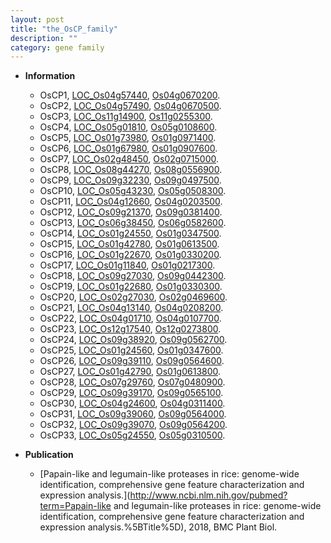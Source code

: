 ```yaml
---
layout: post
title: "the_OsCP_family"
description: ""
category: gene family
---
```


* **Information**  
    + OsCP1, [LOC_Os04g57440](http://rice.uga.edu/cgi-bin/ORF_infopage.cgi?orf=LOC_Os04g57440), [Os04g0670200](http://rapdb.dna.affrc.go.jp/viewer/gbrowse_details/irgsp1?name=Os04g0670200).
    + OsCP2, [LOC_Os04g57490](http://rice.uga.edu/cgi-bin/ORF_infopage.cgi?orf=LOC_Os04g57490), [Os04g0670500](http://rapdb.dna.affrc.go.jp/viewer/gbrowse_details/irgsp1?name=Os04g0670500).
    + OsCP3, [LOC_Os11g14900](http://rice.uga.edu/cgi-bin/ORF_infopage.cgi?orf=LOC_Os11g14900), [Os11g0255300](http://rapdb.dna.affrc.go.jp/viewer/gbrowse_details/irgsp1?name=Os11g0255300).
    + OsCP4, [LOC_Os05g01810](http://rice.uga.edu/cgi-bin/ORF_infopage.cgi?orf=LOC_Os05g01810), [Os05g0108600](http://rapdb.dna.affrc.go.jp/viewer/gbrowse_details/irgsp1?name=Os05g0108600).
    + OsCP5, [LOC_Os01g73980](http://rice.uga.edu/cgi-bin/ORF_infopage.cgi?orf=LOC_Os01g73980), [Os01g0971400](http://rapdb.dna.affrc.go.jp/viewer/gbrowse_details/irgsp1?name=Os01g0971400).
    + OsCP6, [LOC_Os01g67980](http://rice.uga.edu/cgi-bin/ORF_infopage.cgi?orf=LOC_Os01g67980), [Os01g0907600](http://rapdb.dna.affrc.go.jp/viewer/gbrowse_details/irgsp1?name=Os01g0907600).
    + OsCP7, [LOC_Os02g48450](http://rice.uga.edu/cgi-bin/ORF_infopage.cgi?orf=LOC_Os02g48450), [Os02g0715000](http://rapdb.dna.affrc.go.jp/viewer/gbrowse_details/irgsp1?name=Os02g0715000).
    + OsCP8, [LOC_Os08g44270](http://rice.uga.edu/cgi-bin/ORF_infopage.cgi?orf=LOC_Os08g44270), [Os08g0556900](http://rapdb.dna.affrc.go.jp/viewer/gbrowse_details/irgsp1?name=Os08g0556900).
    + OsCP9, [LOC_Os09g32230](http://rice.uga.edu/cgi-bin/ORF_infopage.cgi?orf=LOC_Os09g32230), [Os09g0497500](http://rapdb.dna.affrc.go.jp/viewer/gbrowse_details/irgsp1?name=Os09g0497500).
    + OsCP10, [LOC_Os05g43230](http://rice.uga.edu/cgi-bin/ORF_infopage.cgi?orf=LOC_Os05g43230), [Os05g0508300](http://rapdb.dna.affrc.go.jp/viewer/gbrowse_details/irgsp1?name=Os05g0508300).
    + OsCP11, [LOC_Os04g12660](http://rice.uga.edu/cgi-bin/ORF_infopage.cgi?orf=LOC_Os04g12660), [Os04g0203500](http://rapdb.dna.affrc.go.jp/viewer/gbrowse_details/irgsp1?name=Os04g0203500).
    + OsCP12, [LOC_Os09g21370](http://rice.uga.edu/cgi-bin/ORF_infopage.cgi?orf=LOC_Os09g21370), [Os09g0381400](http://rapdb.dna.affrc.go.jp/viewer/gbrowse_details/irgsp1?name=Os09g0381400).
    + OsCP13, [LOC_Os06g38450](http://rice.uga.edu/cgi-bin/ORF_infopage.cgi?orf=LOC_Os06g38450), [Os06g0582600](http://rapdb.dna.affrc.go.jp/viewer/gbrowse_details/irgsp1?name=Os06g0582600).
    + OsCP14, [LOC_Os01g24550](http://rice.uga.edu/cgi-bin/ORF_infopage.cgi?orf=LOC_Os01g24550), [Os01g0347500](http://rapdb.dna.affrc.go.jp/viewer/gbrowse_details/irgsp1?name=Os01g0347500).
    + OsCP15, [LOC_Os01g42780](http://rice.uga.edu/cgi-bin/ORF_infopage.cgi?orf=LOC_Os01g42780), [Os01g0613500](http://rapdb.dna.affrc.go.jp/viewer/gbrowse_details/irgsp1?name=Os01g0613500).
    + OsCP16, [LOC_Os01g22670](http://rice.uga.edu/cgi-bin/ORF_infopage.cgi?orf=LOC_Os01g22670), [Os01g0330200](http://rapdb.dna.affrc.go.jp/viewer/gbrowse_details/irgsp1?name=Os01g0330200).
    + OsCP17, [LOC_Os01g11840](http://rice.uga.edu/cgi-bin/ORF_infopage.cgi?orf=LOC_Os01g11840), [Os01g0217300](http://rapdb.dna.affrc.go.jp/viewer/gbrowse_details/irgsp1?name=Os01g0217300).
    + OsCP18, [LOC_Os09g27030](http://rice.uga.edu/cgi-bin/ORF_infopage.cgi?orf=LOC_Os09g27030), [Os09g0442300](http://rapdb.dna.affrc.go.jp/viewer/gbrowse_details/irgsp1?name=Os09g0442300).
    + OsCP19, [LOC_Os01g22680](http://rice.uga.edu/cgi-bin/ORF_infopage.cgi?orf=LOC_Os01g22680), [Os01g0330300](http://rapdb.dna.affrc.go.jp/viewer/gbrowse_details/irgsp1?name=Os01g0330300).
    + OsCP20, [LOC_Os02g27030](http://rice.uga.edu/cgi-bin/ORF_infopage.cgi?orf=LOC_Os02g27030), [Os02g0469600](http://rapdb.dna.affrc.go.jp/viewer/gbrowse_details/irgsp1?name=Os02g0469600).
    + OsCP21, [LOC_Os04g13140](http://rice.uga.edu/cgi-bin/ORF_infopage.cgi?orf=LOC_Os04g13140), [Os04g0208200](http://rapdb.dna.affrc.go.jp/viewer/gbrowse_details/irgsp1?name=Os04g0208200).
    + OsCP22, [LOC_Os04g01710](http://rice.uga.edu/cgi-bin/ORF_infopage.cgi?orf=LOC_Os04g01710), [Os04g0107700](http://rapdb.dna.affrc.go.jp/viewer/gbrowse_details/irgsp1?name=Os04g0107700).
    + OsCP23, [LOC_Os12g17540](http://rice.uga.edu/cgi-bin/ORF_infopage.cgi?orf=LOC_Os12g17540), [Os12g0273800](http://rapdb.dna.affrc.go.jp/viewer/gbrowse_details/irgsp1?name=Os12g0273800).
    + OsCP24, [LOC_Os09g38920](http://rice.uga.edu/cgi-bin/ORF_infopage.cgi?orf=LOC_Os09g38920), [Os09g0562700](http://rapdb.dna.affrc.go.jp/viewer/gbrowse_details/irgsp1?name=Os09g0562700).
    + OsCP25, [LOC_Os01g24560](http://rice.uga.edu/cgi-bin/ORF_infopage.cgi?orf=LOC_Os01g24560), [Os01g0347600](http://rapdb.dna.affrc.go.jp/viewer/gbrowse_details/irgsp1?name=Os01g0347600).
    + OsCP26, [LOC_Os09g39110](http://rice.uga.edu/cgi-bin/ORF_infopage.cgi?orf=LOC_Os09g39110), [Os09g0564600](http://rapdb.dna.affrc.go.jp/viewer/gbrowse_details/irgsp1?name=Os09g0564600).
    + OsCP27, [LOC_Os01g42790](http://rice.uga.edu/cgi-bin/ORF_infopage.cgi?orf=LOC_Os01g42790), [Os01g0613800](http://rapdb.dna.affrc.go.jp/viewer/gbrowse_details/irgsp1?name=Os01g0613800).
    + OsCP28, [LOC_Os07g29760](http://rice.uga.edu/cgi-bin/ORF_infopage.cgi?orf=LOC_Os07g29760), [Os07g0480900](http://rapdb.dna.affrc.go.jp/viewer/gbrowse_details/irgsp1?name=Os07g0480900).
    + OsCP29, [LOC_Os09g39170](http://rice.uga.edu/cgi-bin/ORF_infopage.cgi?orf=LOC_Os09g39170), [Os09g0565100](http://rapdb.dna.affrc.go.jp/viewer/gbrowse_details/irgsp1?name=Os09g0565100).
    + OsCP30, [LOC_Os04g24600](http://rice.uga.edu/cgi-bin/ORF_infopage.cgi?orf=LOC_Os04g24600), [Os04g0311400](http://rapdb.dna.affrc.go.jp/viewer/gbrowse_details/irgsp1?name=Os04g0311400).
    + OsCP31, [LOC_Os09g39060](http://rice.uga.edu/cgi-bin/ORF_infopage.cgi?orf=LOC_Os09g39060), [Os09g0564000](http://rapdb.dna.affrc.go.jp/viewer/gbrowse_details/irgsp1?name=Os09g0564000).
    + OsCP32, [LOC_Os09g39070](http://rice.uga.edu/cgi-bin/ORF_infopage.cgi?orf=LOC_Os09g39070), [Os09g0564200](http://rapdb.dna.affrc.go.jp/viewer/gbrowse_details/irgsp1?name=Os09g0564200).
    + OsCP33, [LOC_Os05g24550](http://rice.uga.edu/cgi-bin/ORF_infopage.cgi?orf=LOC_Os05g24550), [Os05g0310500](http://rapdb.dna.affrc.go.jp/viewer/gbrowse_details/irgsp1?name=Os05g0310500).

* **Publication**  
    + [Papain-like and legumain-like proteases in rice: genome-wide identification, comprehensive gene feature characterization and expression analysis.](http://www.ncbi.nlm.nih.gov/pubmed?term=Papain-like and legumain-like proteases in rice: genome-wide identification, comprehensive gene feature characterization and expression analysis.%5BTitle%5D), 2018, BMC Plant Biol.


